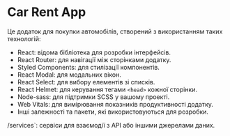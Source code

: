 # Car Rent App

Це додаток для покупки автомобілів, створений з використанням таких технологій:

- React: відома бібліотека для розробки інтерфейсів.
- React Router: для навігації між сторінками додатку.
- Styled Components: для стилізації компонентів.
- React Modal: для модальних вікон.
- React Select: для вибору елементів зі списків.
- React Helmet: для керування тегами `<head>` кожної сторінки.
- Node-sass: для підтримки SCSS у вашому проекті.
- Web Vitals: для вимірювання показників продуктивності додатку.
- Інші залежності та пакети, які використовуються для розробки.

/services`: сервіси для взаємодії з API або іншими джерелами даних.
